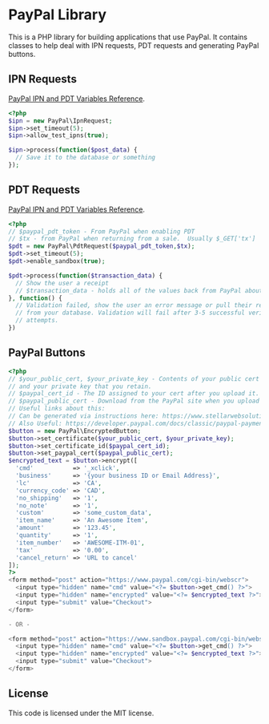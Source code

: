 PayPal Library
==============

This is a PHP library for building applications that use PayPal. It contains classes to help deal with IPN requests, PDT requests and generating PayPal buttons.

IPN Requests
------------

[PayPal IPN and PDT Variables Reference](https://developer.paypal.com/webapps/developer/docs/classic/ipn/integration-guide/IPNandPDTVariables/).

```php
<?php
$ipn = new PayPal\IpnRequest;
$ipn->set_timeout(5);
$ipn->allow_test_ipns(true);

$ipn->process(function($post_data) {
  // Save it to the database or something
});
```

PDT Requests
------------

[PayPal IPN and PDT Variables Reference](https://developer.paypal.com/webapps/developer/docs/classic/ipn/integration-guide/IPNandPDTVariables/).

```php
<?php
// $paypal_pdt_token - From PayPal when enabling PDT
// $tx - from PayPal when returning from a sale.  Usually $_GET['tx']
$pdt = new PayPal\PdtRequest($paypal_pdt_token,$tx);
$pdt->set_timeout(5);
$pdt->enable_sandbox(true);

$pdt->process(function($transaction_data) {
  // Show the user a receipt
  // $transaction_data - holds all of the values back from PayPal about the transaction.
}, function() {
  // Validation failed, show the user an error message or pull their receipt
  // from your database. Validation will fail after 3-5 successful verification
  // attempts.
})
```

PayPal Buttons
--------------

```php
<?php
// $your_public_cert, $your_private_key - Contents of your public cert that you upload to PayPal, 
// and your private key that you retain.
// $paypal_cert_id - The ID assigned to your cert after you upload it.
// $paypal_public_cert - Download from the PayPal site when you upload your cert.
// Useful links about this:
// Can be generated via instructions here: https://www.stellarwebsolutions.com/en/articles/paypal_button_encryption_php.php
// Also Useful: https://developer.paypal.com/docs/classic/paypal-payments-standard/integration-guide/encryptedwebpayments/
$button = new PayPal\EncryptedButton;
$button->set_certificate($your_public_cert, $your_private_key);
$button->set_certificate_id($paypal_cert_id);
$button->set_paypal_cert($paypal_public_cert);
$encrypted_text = $button->encrypt([
  'cmd'           => '_xclick',
  'business'      => '{your business ID or Email Address}',
  'lc'            => 'CA',
  'currency_code' => 'CAD',
  'no_shipping'   => '1',
  'no_note'       => '1',
  'custom'        => 'some_custom_data',
  'item_name'     => 'An Awesome Item',
  'amount'        => '123.45',
  'quantity'      => '1',
  'item_number'   => 'AWESOME-ITM-01',
  'tax'           => '0.00',
  'cancel_return' => 'URL to cancel'
]);
?>
<form method="post" action="https://www.paypal.com/cgi-bin/webscr">
  <input type="hidden" name="cmd" value="<?= $button->get_cmd() ?>">
  <input type="hidden" name="encrypted" value="<?= $encrypted_text ?>">
  <input type="submit" value="Checkout">
</form>

- OR - 

<form method="post" action="https://www.sandbox.paypal.com/cgi-bin/webscr">
  <input type="hidden" name="cmd" value="<?= $button->get_cmd() ?>">
  <input type="hidden" name="encrypted" value="<?= $encrypted_text ?>">
  <input type="submit" value="Checkout">
</form>
```

License
-------

This code is licensed under the MIT license.
